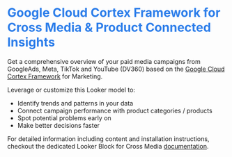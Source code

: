 <h1><span style="color:#2d7eea">Google Cloud Cortex Framework for Cross Media & Product Connected Insights </span></h1>

Get a comprehensive overview of your paid media campaigns from GoogleAds, Meta, TikTok and YouTube (DV360) based on the [Google Cloud Cortex Framework](https://cloud.google.com/solutions/cortex#google-cloud-cortex-framework) for Marketing.

Leverage or customize this Looker model to:
* Identify trends and patterns in your data
* Connect campaign performance with product categories / products
* Spot potential problems early on
* Make better decisions faster

For detailed information including content and installation instructions, checkout the dedicated Looker Block for Cross Media [documentation](https://cloud.google.com/cortex/docs/looker-block-cross-media).
